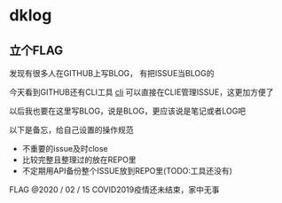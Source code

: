 # dklog

## 立个FLAG

发现有很多人在GITHUB上写BLOG，
有把ISSUE当BLOG的

今天看到GITHUB还有CLI工具 [cli](https://github.com/cli/cli)
可以直接在CLIE管理ISSUE，这更加方便了

以后我也要在这里写BLOG，说是BLOG，更应该说是笔记或者LOG吧

以下是备忘，给自己设置的操作规范
* 不重要的issue及时close
* 比较完整且整理过的放在REPO里
* 不定期用API备份整个ISSUE放到REPO里(TODO:工具还没有)


FLAG @2020 / 02 / 15 
COVID2019疫情还未结束，家中无事
